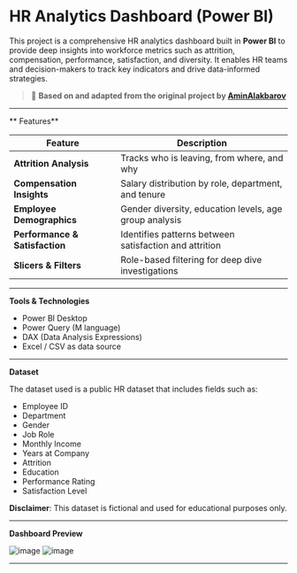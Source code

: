 # HR Analytics Dashboard (Power BI)

This project is a comprehensive HR analytics dashboard built in **Power BI** to provide deep insights into workforce metrics such as attrition, compensation, performance, satisfaction, and diversity. It enables HR teams and decision-makers to track key indicators and drive data-informed strategies.

> 📌 **Based on and adapted from the original project by [AminAlakbarov](https://github.com/AminAlakbarov/HR-Analytics-Project)**  

---

** Features**

| Feature                            | Description                                                  |
|-----------------------------------|--------------------------------------------------------------|
| **Attrition Analysis**            | Tracks who is leaving, from where, and why                   |
| **Compensation Insights**         | Salary distribution by role, department, and tenure          |
| **Employee Demographics**         | Gender diversity, education levels, age group analysis       |
| **Performance & Satisfaction**    | Identifies patterns between satisfaction and attrition       |
| **Slicers & Filters**             | Role-based filtering for deep dive investigations            |

---

**Tools & Technologies**

- Power BI Desktop
- Power Query (M language)
- DAX (Data Analysis Expressions)
- Excel / CSV as data source

---

**Dataset**

The dataset used is a public HR dataset that includes fields such as:

- Employee ID  
- Department  
- Gender  
- Job Role  
- Monthly Income  
- Years at Company  
- Attrition  
- Education  
- Performance Rating  
- Satisfaction Level  

 **Disclaimer**: This dataset is fictional and used for educational purposes only.

---

**Dashboard Preview**

![image](https://github.com/user-attachments/assets/cdcabe1c-abea-490a-9119-a318785a1da8)
![image](https://github.com/user-attachments/assets/76385406-ea98-4cbf-9801-c619ac8dc792)

---


